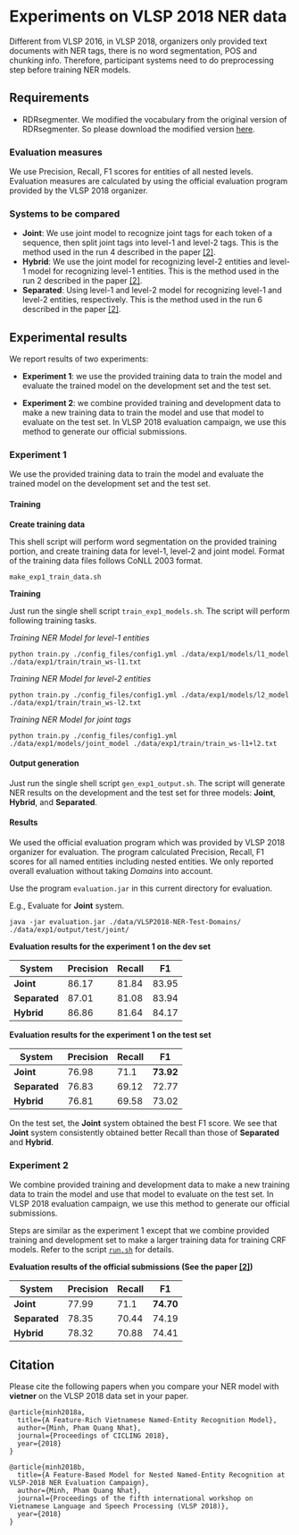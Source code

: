 # Experiments on VLSP 2018 NER data

Different from VLSP 2016, in VLSP 2018, organizers only provided text documents
with NER tags, there is no word segmentation, POS and chunking info. Therefore,
participant systems need to do preprocessing step before training NER models.

## Requirements

- RDRsegmenter. We modified the vocabulary from the original version of RDRsegmenter. So please
download the modified version [here](https://drive.google.com/open?id=14gleYMl4ECHJklqxZHl8KvyDNv66GZUY).

### Evaluation measures

We use Precision, Recall, F1 scores for entities of all nested levels.
Evaluation measures are calculated by using the official evaluation program
provided by the VLSP 2018 organizer.

### Systems to be compared

- **Joint**: We use joint model to recognize joint tags for each token of
a sequence, then split joint tags into level-1 and level-2 tags. This is the method used in
the run 4 described in the paper [\[2\]](https://arxiv.org/abs/1803.08463).
- **Hybrid**: We use the joint model for recognizing level-2 entities
and level-1 model for recognizing level-1 entities. This is the method used in the run 2
described in the paper [\[2\]](https://arxiv.org/abs/1803.08463).
- **Separated**: Using level-1 and level-2 model for recognizing level-1
and level-2 entities, respectively. This is the method used in the run 6
described in the paper [\[2\]](https://arxiv.org/abs/1803.08463).

## Experimental results

We report results of two experiments:

- **Experiment 1**: we use the provided training data to train the model and
evaluate the trained model on the development set and the test set.

- **Experiment 2**: we combine provided training and development data to make
a new training data to train the model and use that model to evaluate on the test set.
In VLSP 2018 evaluation campaign, we use this method to generate our official submissions.

### Experiment 1

We use the provided training data to train the model and
evaluate the trained model on the development set and the test set.

#### Training

**Create training data**

This shell script will perform word segmentation on the provided training portion,
and create training data for level-1, level-2 and joint model. Format of the training data files
follows CoNLL 2003 format.

    make_exp1_train_data.sh

**Training**

Just run the single shell script `train_exp1_models.sh`. The script will perform following training tasks.

*Training NER Model for level-1 entities*

    python train.py ./config_files/config1.yml ./data/exp1/models/l1_model ./data/exp1/train/train_ws-l1.txt

*Training NER Model for level-2 entities*

    python train.py ./config_files/config1.yml ./data/exp1/models/l2_model ./data/exp1/train/train_ws-l2.txt

*Training NER Model for joint tags*

    python train.py ./config_files/config1.yml ./data/exp1/models/joint_model ./data/exp1/train/train_ws-l1+l2.txt

#### Output generation

Just run the single shell script `gen_exp1_output.sh`. The script will generate NER results on the development and the test set
for three models: **Joint**, **Hybrid**, and **Separated**.

#### Results

We used the official evaluation program which was provided by VLSP 2018 organizer for evaluation.
The program calculated Precision, Recall, F1 scores for all named entities including nested entities.
We only reported overall evaluation without taking *Domains* into account.

Use the program `evaluation.jar` in this current directory for evaluation.

E.g., Evaluate for **Joint** system.

```
java -jar evaluation.jar ./data/VLSP2018-NER-Test-Domains/ ./data/exp1/output/test/joint/
```

**Evaluation results for the experiment 1 on the dev set**

|System | Precision | Recall | F1    |
|--------|-----------|--------|-------|
| **Joint** | 86.17 | 81.84 | 83.95 |
| **Separated** | 87.01 | 81.08 | 83.94 |
| **Hybrid** | 86.86 | 81.64 | 84.17 |

**Evaluation results for the experiment 1 on the test set**

|System | Precision | Recall | F1    |
|--------|-----------|--------|-------|
| **Joint** | 76.98 | 71.1 | **73.92** |
| **Separated** | 76.83 | 69.12 | 72.77 |
| **Hybrid** | 76.81 | 69.58 | 73.02 |

On the test set, the **Joint** system obtained the best F1 score. We see that **Joint** system
consistently obtained better Recall than those of **Separated** and **Hybrid**.

### Experiment 2

We combine provided training and development data to make
a new training data to train the model and use that model to evaluate on the test set.
In VLSP 2018 evaluation campaign, we use this method to generate our official submissions.

Steps are similar as the experiment 1 except that we combine provided training and development
set to make a larger training data for training CRF models. Refer to the script [`run.sh`](./run.sh)
for details.

**Evaluation results of the official submissions (See the paper [\[2\]](https://arxiv.org/abs/1803.08463))**

|System | Precision | Recall | F1    |
|--------|-----------|--------|-------|
| **Joint** | 77.99 | 71.1 | **74.70** |
| **Separated** | 78.35 | 70.44 | 74.19 |
| **Hybrid** | 78.32 | 70.88 | 74.41 |

## Citation

Please cite the following papers when you compare your NER model with
**vietner** on the VLSP 2018 data set in your paper.


```
@article{minh2018a,
  title={A Feature-Rich Vietnamese Named-Entity Recognition Model},
  author={Minh, Pham Quang Nhat},
  journal={Proceedings of CICLING 2018},
  year={2018}
}
```

```
@article{minh2018b,
  title={A Feature-Based Model for Nested Named-Entity Recognition at VLSP-2018 NER Evaluation Campaign},
  author={Minh, Pham Quang Nhat},
  journal={Proceedings of the fifth international workshop on Vietnamese Language and Speech Processing (VLSP 2018)},
  year={2018}
}
```

